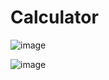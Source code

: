 # Calculator
![image](https://user-images.githubusercontent.com/87390245/178011676-6def2c45-c5b2-4337-93e9-20dd2609704d.png)

![image](https://user-images.githubusercontent.com/87390245/178011992-cc89ae75-647f-4f70-a37a-9899db8b7b27.png)


